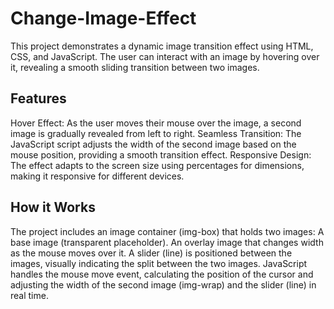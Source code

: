 # Change-Image-Effect
This project demonstrates a dynamic image transition effect using HTML, CSS, and JavaScript. The user can interact with an image by hovering over it, revealing a smooth sliding transition between two images.

## Features
Hover Effect: As the user moves their mouse over the image, a second image is gradually revealed from left to right.
Seamless Transition: The JavaScript script adjusts the width of the second image based on the mouse position, providing a smooth transition effect.
Responsive Design: The effect adapts to the screen size using percentages for dimensions, making it responsive for different devices.

## How it Works
The project includes an image container (img-box) that holds two images:
A base image (transparent placeholder).
An overlay image that changes width as the mouse moves over it.
A slider (line) is positioned between the images, visually indicating the split between the two images.
JavaScript handles the mouse move event, calculating the position of the cursor and adjusting the width of the second image (img-wrap) and the slider (line) in real time.
